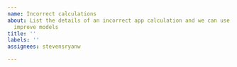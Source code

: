 ```yaml
---
name: Incorrect calculations
about: List the details of an incorrect app calculation and we can use the data to
  improve models
title: ''
labels: ''
assignees: stevensryanw

---
```



